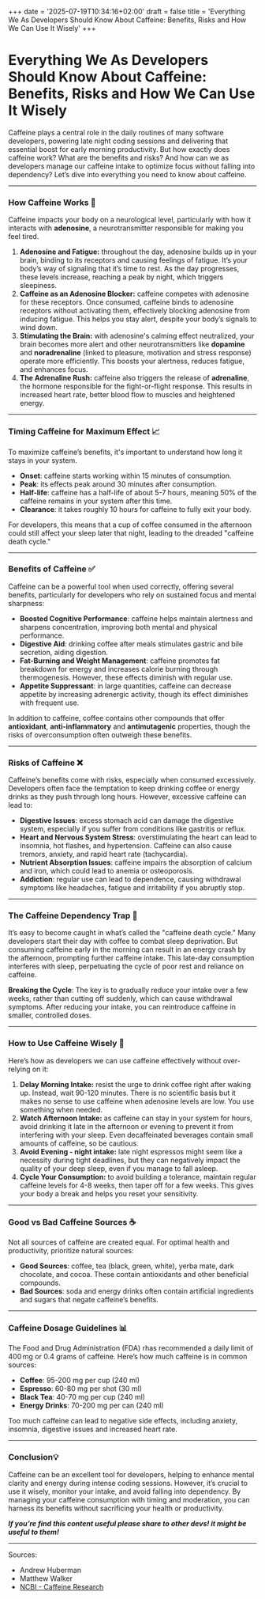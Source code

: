 +++
date = '2025-07-19T10:34:16+02:00'
draft = false
title = 'Everything We As Developers Should Know About Caffeine: Benefits, Risks and How We Can Use It Wisely'
+++

# Everything We As Developers Should Know About Caffeine: Benefits, Risks and How We Can Use It Wisely

Caffeine plays a central role in the daily routines of many software developers, powering late night coding sessions and delivering that essential boost for early morning productivity. But how exactly does caffeine work? What are the benefits and risks? And how can we as developers manage our caffeine intake to optimize focus without falling into dependency? Let’s dive into everything you need to know about caffeine.

---

### How Caffeine Works 🧬

Caffeine impacts your body on a neurological level, particularly with how it interacts with **adenosine**, a neurotransmitter responsible for making you feel tired.

1. **Adenosine and Fatigue:** throughout the day, adenosine builds up in your brain, binding to its receptors and causing feelings of fatigue. It’s your body’s way of signaling that it’s time to rest. As the day progresses, these levels increase, reaching a peak by night, which triggers sleepiness.
2. **Caffeine as an Adenosine Blocker:** caffeine competes with adenosine for these receptors. Once consumed, caffeine binds to adenosine receptors without activating them, effectively blocking adenosine from inducing fatigue. This helps you stay alert, despite your body’s signals to wind down.
3. **Stimulating the Brain:** with adenosine's calming effect neutralized, your brain becomes more alert and other neurotransmitters like **dopamine** and **noradrenaline** (linked to pleasure, motivation and stress response) operate more efficiently. This boosts your alertness, reduces fatigue, and enhances focus.
4. **The Adrenaline Rush:** caffeine also triggers the release of **adrenaline**, the hormone responsible for the fight-or-flight response. This results in increased heart rate, better blood flow to muscles and heightened energy.

---

### Timing Caffeine for Maximum Effect 📈

To maximize caffeine’s benefits, it's important to understand how long it stays in your system.

- **Onset**: caffeine starts working within 15 minutes of consumption.
- **Peak**: its effects peak around 30 minutes after consumption.
- **Half-life**: caffeine has a half-life of about 5-7 hours, meaning 50% of the caffeine remains in your system after this time.
- **Clearance**: it takes roughly 10 hours for caffeine to fully exit your body.

For developers, this means that a cup of coffee consumed in the afternoon could still affect your sleep later that night, leading to the dreaded "caffeine death cycle."

---

### Benefits of Caffeine ✅

Caffeine can be a powerful tool when used correctly, offering several benefits, particularly for developers who rely on sustained focus and mental sharpness:

- **Boosted Cognitive Performance**: caffeine helps maintain alertness and sharpens concentration, improving both mental and physical performance.
- **Digestive Aid**: drinking coffee after meals stimulates gastric and bile secretion, aiding digestion.
- **Fat-Burning and Weight Management**: caffeine promotes fat breakdown for energy and increases calorie burning through thermogenesis. However, these effects diminish with regular use.
- **Appetite Suppressant**: in large quantities, caffeine can decrease appetite by increasing adrenergic activity, though its effect diminishes with frequent use.

In addition to caffeine, coffee contains other compounds that offer **antioxidant**, **anti-inflammatory** and **antimutagenic** properties, though the risks of overconsumption often outweigh these benefits.

---

### Risks of Caffeine ❌

Caffeine’s benefits come with risks, especially when consumed excessively. Developers often face the temptation to keep drinking coffee or energy drinks as they push through long hours. However, excessive caffeine can lead to:

- **Digestive Issues**: excess stomach acid can damage the digestive system, especially if you suffer from conditions like gastritis or reflux.
- **Heart and Nervous System Stress**: overstimulating the heart can lead to insomnia, hot flashes, and hypertension. Caffeine can also cause tremors, anxiety, and rapid heart rate (tachycardia).
- **Nutrient Absorption Issues**: caffeine impairs the absorption of calcium and iron, which could lead to anemia or osteoporosis.
- **Addiction**: regular use can lead to dependence, causing withdrawal symptoms like headaches, fatigue and irritability if you abruptly stop.

---

### The Caffeine Dependency Trap 🔄

It’s easy to become caught in what’s called the "caffeine death cycle." Many developers start their day with coffee to combat sleep deprivation. But consuming caffeine early in the morning can result in an energy crash by the afternoon, prompting further caffeine intake. This late-day consumption interferes with sleep, perpetuating the cycle of poor rest and reliance on caffeine.

**Breaking the Cycle**: The key is to gradually reduce your intake over a few weeks, rather than cutting off suddenly, which can cause withdrawal symptoms. After reducing your intake, you can reintroduce caffeine in smaller, controlled doses.

---

### How to Use Caffeine Wisely 🧠

Here’s how as developers we can use caffeine effectively without over-relying on it:

1. **Delay Morning Intake:** resist the urge to drink coffee right after waking up. Instead, wait 90-120 minutes. There is no scientific basis but it makes no sense to use caffeine when adenosine levels are low. You use something when needed.
2. **Watch Afternoon Intake:** as caffeine can stay in your system for hours, avoid drinking it late in the afternoon or evening to prevent it from interfering with your sleep. Even decaffeinated beverages contain small amounts of caffeine, so be cautious.
3. **Avoid Evening - night intake:** late night espressos might seem like a necessity during tight deadlines, but they can negatively impact the quality of your deep sleep, even if you manage to fall asleep.
4. **Cycle Your Consumption:** to avoid building a tolerance, maintain regular caffeine levels for 4-8 weeks, then taper off for a few weeks. This gives your body a break and helps you reset your sensitivity.

---

### Good vs Bad Caffeine Sources ☕️

Not all sources of caffeine are created equal. For optimal health and productivity, prioritize natural sources:

- **Good Sources**: coffee, tea (black, green, white), yerba mate, dark chocolate, and cocoa. These contain antioxidants and other beneficial compounds.
- **Bad Sources**: soda and energy drinks often contain artificial ingredients and sugars that negate caffeine’s benefits.

---

### Caffeine Dosage Guidelines 📊

The Food and Drug Administration (FDA) rhas recommended a daily limit of 400 mg or 0.4 grams of caffeine. Here’s how much caffeine is in common sources:

- **Coffee**: 95-200 mg per cup (240 ml)
- **Espresso**: 60-80 mg per shot (30 ml)
- **Black Tea**: 40-70 mg per cup (240 ml)
- **Energy Drinks**: 70-200 mg per can (240 ml)

Too much caffeine can lead to negative side effects, including anxiety, insomnia, digestive issues and increased heart rate.

---

### Conclusion💡

Caffeine can be an excellent tool for developers, helping to enhance mental clarity and energy during intense coding sessions. However, it’s crucial to use it wisely, monitor your intake, and avoid falling into dependency. By managing your caffeine consumption with timing and moderation, you can harness its benefits without sacrificing your health or productivity.

**_If you’re find this content useful please share to other devs! it might be useful to them!_**

---

Sources:

- Andrew Huberman
- Matthew Walker
- [NCBI - Caffeine Research](https://www.ncbi.nlm.nih.gov/pmc/articles/PMC10930107/)
